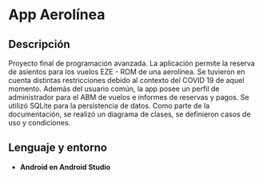 <h1>App Aerolínea</h1>

<h2>Descripción</h2>
Proyecto final de programación avanzada. La aplicación permite la reserva de asientos para los vuelos EZE - ROM de una aerolínea. Se tuvieron en cuenta distintas restricciones debido al contexto del COVID 19 de aquel momento. Además del usuario común, la app posee un perfil de administrador para el ABM de vuelos e informes de reservas y pagos.  Se utilizó SQLite para la persistencia de datos. Como parte de la documentación, se realizó un diagrama de clases, se definieron casos de uso y condiciones.

<h2>Lenguaje y entorno</h2>

- <b>Android en Android Studio</b>
